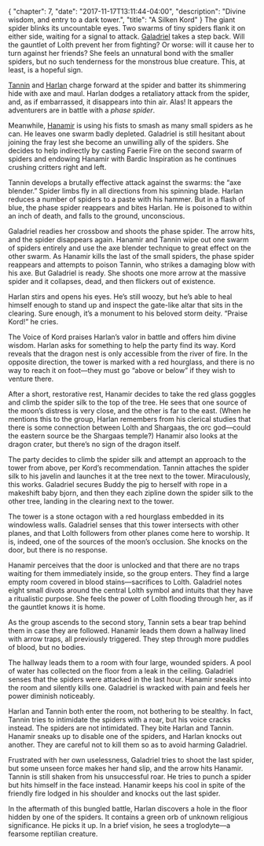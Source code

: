 {
    "chapter": 7,
    "date": "2017-11-17T13:11:44-04:00",
    "description": "Divine wisdom, and entry to a dark tower.",
    "title": "A Silken Kord"
}
The giant spider blinks its uncountable eyes. Two swarms of tiny spiders flank it on either side, waiting for a signal to attack. [Galadriel](/characters/galadriel/) takes a step back. Will the gauntlet of Lolth prevent her from fighting? Or worse: will it cause her to turn against her friends? She feels an unnatural bond with the smaller spiders, but no such tenderness for the monstrous blue creature. This, at least, is a hopeful sign.

[Tannin](/characters/tannin/) and [Harlan](/characters/harlan/) charge forward at the spider and batter its shimmering hide with axe and maul. Harlan dodges a retaliatory attack from the spider, and, as if embarrassed, it disappears into thin air. Alas! It appears the adventurers are in battle with a _phase spider_.

Meanwhile, [Hanamir](/characters/hanamir/) is using his fists to smash as many small spiders as he can. He leaves one swarm badly depleted. Galadriel is still hesitant about joining the fray lest she become an unwilling ally of the spiders. She decides to help indirectly by casting Faerie Fire on the second swarm of spiders and endowing Hanamir with Bardic Inspiration as he continues crushing critters right and left.

Tannin develops a brutally effective attack against the swarms: the “axe blender.” Spider limbs fly in all directions from his spinning blade. Harlan reduces a number of spiders to a paste with his hammer. But in a flash of blue, the phase spider reappears and bites Harlan. He is poisoned to within an inch of death, and falls to the ground, unconscious.

Galadriel readies her crossbow and shoots the phase spider. The arrow hits, and the spider disappears again. Hanamir and Tannin wipe out one swarm of spiders entirely and use the axe blender technique to great effect on the other swarm. As Hanamir kills the last of the small spiders, the phase spider reappears and attempts to poison Tannin, who strikes a damaging blow with his axe. But Galadriel is ready. She shoots one more arrow at the massive spider and it collapses, dead, and then flickers out of existence.

Harlan stirs and opens his eyes. He’s still woozy, but he’s able to heal himself enough to stand up and inspect the gate-like altar that sits in the clearing. Sure enough, it’s a monument to his beloved storm deity. “Praise Kord!” he cries. 

The Voice of Kord praises Harlan’s valor in battle and offers him divine wisdom. Harlan asks for something to help the party find its way. Kord reveals that the dragon nest is only accessible from the river of fire. In the opposite direction, the tower is marked with a red hourglass, and there is no way to reach it on foot—they must go “above or below” if they wish to venture there. 

After a short, restorative rest, Hanamir decides to take the red glass goggles and climb the spider silk to the top of the tree. He sees that one source of the moon’s distress is very close, and the other is far to the east. (When he mentions this to the group, Harlan remembers from his clerical studies that there is some connection between Lolth and Shargaas, the orc god—could the eastern source be the Shargaas temple?) Hanamir also looks at the dragon crater, but there’s no sign of the dragon itself.

The party decides to climb the spider silk and attempt an approach to the tower from above, per Kord’s recommendation. Tannin attaches the spider silk to his javelin and launches it at the tree next to the tower. Miraculously, this works. Galadriel secures Buddy the pig to herself with rope in a makeshift baby bjorn, and then they each zipline down the spider silk to the other tree, landing in the clearing next to the tower.

The tower is a stone octagon with a red hourglass embedded in its windowless walls. Galadriel senses that this tower intersects with other planes, and that Lolth followers from other planes come here to worship. It is, indeed, one of the sources of the moon’s occlusion. She knocks on the door, but there is no response.

Hanamir perceives that the door is unlocked and that there are no traps waiting for them immediately inside, so the group enters. They find a large empty room covered in blood stains—sacrifices to Lolth. Galadriel notes eight small divots around the central Lolth symbol and intuits that they have a ritualistic purpose. She feels the power of Lolth flooding through her, as if the gauntlet knows it is home.

As the group ascends to the second story, Tannin sets a bear trap behind them in case they are followed. Hanamir leads them down a hallway lined with arrow traps, all previously triggered. They step through more puddles of blood, but no bodies. 

The hallway leads them to a room with four large, wounded spiders. A pool of water has collected on the floor from a leak in the ceiling. Galadriel senses that the spiders were attacked in the last hour. Hanamir sneaks into the room and silently kills one. Galadriel is wracked with pain and feels her power diminish noticeably.

Harlan and Tannin both enter the room, not bothering to be stealthy. In fact, Tannin tries to intimidate the spiders with a roar, but his voice cracks instead. The spiders are not intimidated. They bite Harlan and Tannin. Hanamir sneaks up to disable one of the spiders, and Harlan knocks out another. They are careful not to kill them so as to avoid harming Galadriel.

Frustrated with her own uselessness, Galadriel tries to shoot the last spider, but some unseen force makes her hand slip, and the arrow hits Hanamir. Tannin is still shaken from his unsuccessful roar. He tries to punch a spider but hits himself in the face instead. Hanamir keeps his cool in spite of the friendly fire lodged in his shoulder and knocks out the last spider.

In the aftermath of this bungled battle, Harlan discovers a hole in the floor hidden by one of the spiders. It contains a green orb of unknown religious significance. He picks it up. In a brief vision, he sees a troglodyte—a fearsome reptilian creature.
